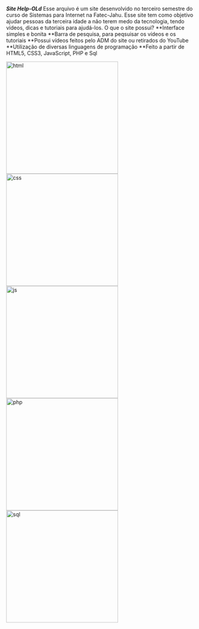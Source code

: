 ***Site Help-OLd***
Esse arquivo é um site desenvolvido no terceiro semestre do curso de Sistemas para Internet na Fatec-Jahu.
Esse site tem como objetivo ajudar pessoas da terceira idade a não terem medo da tecnologia, tendo vídeos, dicas e tutoriais para ajudá-los.
O que o site possui?
**Interface simples e bonita
**Barra de pesquisa, para peqsuisar os vídeos e os tutoriais
**Possui vídeos feitos pelo ADM do site ou retirados do YouTube
**Utilização de diversas linguagens de programação
**Feito a partir de HTML5, CSS3, JavaScript, PHP e Sql


<img src="https://github.com/LucasAndriotti/Site-Help-Old/assets/142509149/fa5348d7-8e49-462b-97aa-d1b5c8562b17" alt="html" width="300">
<img src="https://github.com/LucasAndriotti/Site-Help-Old/assets/142509149/a8fd9304-aaaa-4f69-a574-0c6488f4d856" alt="css" width="300">
<img src="https://github.com/LucasAndriotti/Site-Help-Old/assets/142509149/21bfe6fe-4c71-4d0c-a074-6f4d711f8a57" alt="js" width="300">
<img src="https://github.com/LucasAndriotti/Site-Help-Old/assets/142509149/9fa0c312-7785-43e6-bb90-d22141976037" alt="php" width="300">
<img src="https://github.com/LucasAndriotti/Site-Help-Old/assets/142509149/18d4a643-8955-4087-a627-8e2af10ec783" alt="sql" width="300">
